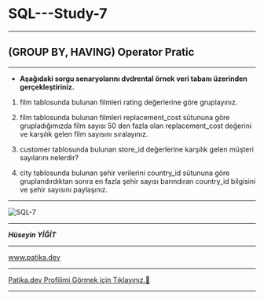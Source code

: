 # SQL---Study-7

---

## (GROUP BY, HAVING) Operator Pratic

---

- **Aşağıdaki sorgu senaryolarını dvdrental örnek veri tabanı üzerinden gerçekleştiriniz.**

1. film tablosunda bulunan filmleri rating değerlerine göre gruplayınız.

2. film tablosunda bulunan filmleri replacement_cost sütununa göre grupladığımızda film sayısı 50 den fazla olan replacement_cost değerini ve karşılık gelen film sayısını sıralayınız.

3. customer tablosunda bulunan store_id değerlerine karşılık gelen müşteri sayılarını nelerdir?

4. city tablosunda bulunan şehir verilerini country_id sütununa göre gruplandırdıktan sonra en fazla şehir sayısı barındıran country_id bilgisini ve şehir sayısını paylaşınız.

---

![SQL-7](https://www.biltektasarim.com/biltek3/dosyalar/blog_manset/sql.webp?v=1643979207)

---

***Hüseyin YİĞİT***

---

www.patika.dev

---

[Patika.dev Profilimi Görmek için Tıklayınız.👀](https://app.patika.dev/ruzgiiar)

---
